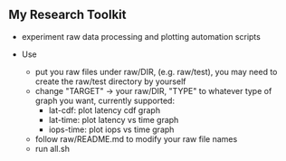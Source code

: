 ## My Research Toolkit ##

  - experiment raw data processing and plotting automation scripts

  - Use
    * put you raw files under raw/DIR, (e.g. raw/test), you may need to create
    the raw/test directory by yourself
    * change "TARGET" -> your raw/DIR, "TYPE" to whatever type of graph you
    want, currently supported:
      - lat-cdf: plot latency cdf graph
      - lat-time: plot latency vs time graph
      - iops-time: plot iops vs time graph
    * follow raw/README.md to modify your raw file names
    * run all.sh
